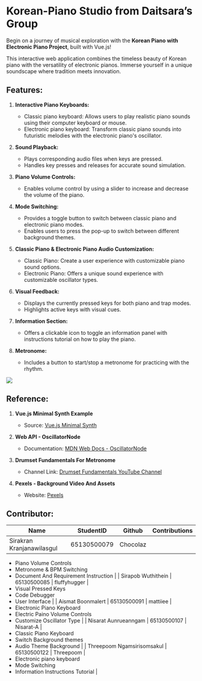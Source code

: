 # Korean-Piano Studio from Daitsara’s Group

Begin on a journey of musical exploration with the **Korean Piano with Electronic Piano Project**, built with Vue.js!

This interactive web application combines the timeless beauty of Korean piano with the versatility of electronic pianos. Immerse yourself in a unique soundscape where tradition meets innovation.

## Features:

1. **Interactive Piano Keyboards:**
   - Classic piano keyboard: Allows users to play realistic piano sounds using their computer keyboard or mouse. 
   - Electronic piano keyboard: Transform classic piano sounds into futuristic melodies with the electronic piano's oscillator.

2. **Sound Playback:**
   - Plays corresponding audio files when keys are pressed.
   - Handles key presses and releases for accurate sound simulation.

3. **Piano Volume Controls:**
   - Enables volume control by using a slider to increase and decrease the volume of the piano.

4. **Mode Switching:**
   - Provides a toggle button to switch between classic piano and electronic piano modes.
   - Enables users to press the pop-up to switch between different background themes.

5. **Classic Piano & Electronic Piano Audio Customization:**
   - Classic Piano: Create a user experience with customizable piano sound options.
   - Electronic Piano: Offers a unique sound experience with customizable oscillator types.

6. **Visual Feedback:**
   - Displays the currently pressed keys for both piano and trap modes.
   - Highlights active keys with visual cues.

7. **Information Section:**
   - Offers a clickable icon to toggle an information panel with instructions tutorial on how to play the piano.

8. **Metronome:**
   - Includes a button to start/stop a metronome for practicing with the rhythm.

<img src="./material/figma/demo.png"/>

## Reference:

1. **Vue.js Minimal Synth Example**
   - Source: [Vue.js Minimal Synth](https://vuejsexamples.com/a-minimal-synth-with-an-oscillator-and-adsr-envelope-built-with-vue-js/)

2. **Web API - OscillatorNode**
   - Documentation: [MDN Web Docs - OscillatorNode](https://developer.mozilla.org/en-US/docs/Web/API/OscillatorNode)

3. **Drumset Fundamentals For Metronome**
   - Channel Link: [Drumset Fundamentals YouTube Channel](https://www.youtube.com/@DrumsetFundamentals)

4. **Pexels - Background Video And Assets**
   - Website: [Pexels](https://www.pexels.com)


## Contributor:
| Name                          | StudentID         | Github          | Contributions                                      |
| ----------------------------- | ----------------- | --------------- | -------------------------------------------------- |
| Sirakran Kranjanawilasgul     | 65130500079       | Chocolaz        | 
  - Piano Volume Controls
  - Metronome & BPM Switching
  - Document And Requirement Instruction                                    |
| Sirapob Wuthithein            | 65130500085       | fluffyhugger    | 
  - Visual Pressed Keys
  - Code Debugger
  - User Interface                                     |
| Aismat Boonmalert             | 65130500091       | mattiiee        | 
  - Electronic Piano Keyboard
  - Electric Paino Volume Controls
  - Customize Oscillator Type                           |
| Nisarat Aunrueanngam          | 65130500107       | Nisarat-A       | 
  - Classic Piano Keyboard
  - Switch Background themes
  - Audio Theme Background                              |
| Threepoom Ngamsirisomsakul    | 65130500122       | Threepoom       | 
  - Electronic piano keyboard
  - Mode Switching
  - Information Instructions Tutorial                   |



